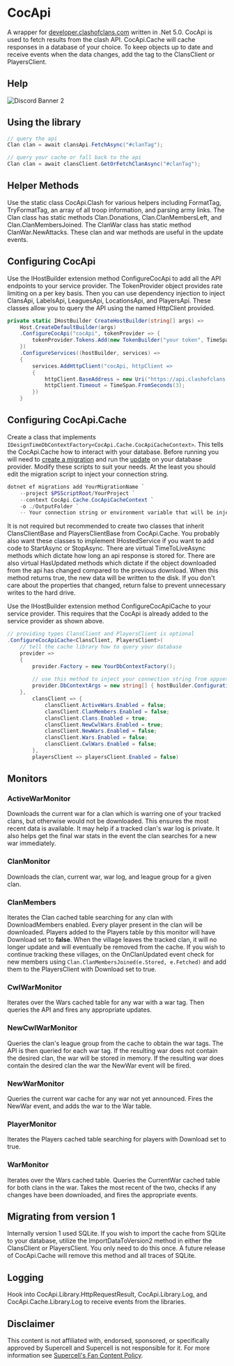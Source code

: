 # CocApi
A wrapper for [developer.clashofclans.com](https://developer.clashofclans.com/#/) written in .Net 5.0. 
CocApi is used to fetch results from the clash API. 
CocApi.Cache will cache responses in a database of your choice.
To keep objects up to date and receive events when the data changes, add the tag to the ClansClient or PlayersClient.
 
## Help  
![Discord Banner 2](https://discordapp.com/api/guilds/701245583444279328/widget.png?style=banner2)

## Using the library
```csharp
// query the api
Clan clan = await clansApi.FetchAsync("#clanTag");

// query your cache or fall back to the api
Clan clan = await clansClient.GetOrFetchClanAsync("#clanTag");
```

## Helper Methods
Use the static class CocApi.Clash for various helpers including FormatTag, TryFormatTag, an array of all troop information, and parsing army links. The Clan class has static methods Clan.Donations, Clan.ClanMembersLeft, and Clan.ClanMembersJoined. The ClanWar class has static method ClanWar.NewAttacks. These clan and war methods are useful in the update events.

## Configuring CocApi
Use the IHostBuilder extension method ConfigureCocApi to add all the API endpoints to your service provider.
The TokenProvider object provides rate limiting on a per key basis.
Then you can use dependency injection to inject ClansApi, LabelsApi, LeaguesApi, LocationsApi, and PlayersApi. 
These classes allow you to query the API using the named HttpClient provided.
```csharp
private static IHostBuilder CreateHostBuilder(string[] args) =>
    Host.CreateDefaultBuilder(args)
	.ConfigureCocApi("cocApi", tokenProvider => { 
		tokenProvider.Tokens.Add(new TokenBuilder("your token", TimeSpan.FromMilliseconds(33)));
	})
	.ConfigureServices((hostBuilder, services) => 
	{
	    services.AddHttpClient("cocApi, httpClient =>
		{
			httpClient.BaseAddress = new Uri("https://api.clashofclans.com/v1");
			httpClient.Timeout = TimeSpan.FromSeconds(3);
		})
	}
```

## Configuring CocApi.Cache
Create a class that implements `IDesignTimeDbContextFactory<CocApi.Cache.CocApiCacheContext>`.
This tells the CocApi.Cache how to interact with your database.
Before running you will need to [create a migration](docs/scripts/cocapi-ef-migration.ps1) 
and run the [update](docs/scripts/cocapi-ef-update.ps1) on your database provider.
Modify these scripts to suit your needs. At the least you should edit the migration script to inject your connection string.
```ps1
dotnet ef migrations add YourMigrationName `
    --project $PSScriptRoot/YourProject `
    --context CocApi.Cache.CocApiCacheContext `
    -o ./OutputFolder `
    -- Your connection string or environment variable that will be injected into your IDesignTimeDbContextFactory.CreateDbContext args parameter
```

It is not required but recommended to create two classes that inherit ClansClientBase and PlayersClientBase from CocApi.Cache.
You probably also want these classes to implement IHostedService if you want to add code to StartAsync or StopAsync.
There are virtual TimeToLiveAsync methods which dictate how long an api response is stored for. 
There are also virtual HasUpdated methods which dictate if the object downloaded from the api has changed compared to the previous download.
When this method returns true, the new data will be written to the disk. If you don't care about the properties that changed, 
return false to prevent unnecessary writes to the hard drive.

Use the IHostBuilder extension method ConfigureCocApiCache to your service provider.
This requires that the CocApi is already added to the service provider as shown above. 
```csharp
// providing types ClansClient and PlayersClient is optional
.ConfigureCocApiCache<ClansClient, PlayersClient>(                
    // tell the cache library how to query your database
    provider => 
	{
		provider.Factory = new YourDbContextFactory();
		
		// use this method to inject your connection string from appsettings.json
		provider.DbContextArgs = new string[] { hostBuilder.Configuration.GetValue<string>("CocApi:Cache:ConnectionString") };
	},
        clansClient => {
            clansClient.ActiveWars.Enabled = false;
            clansClient.ClanMembers.Enabled = false;
            clansClient.Clans.Enabled = true;
            clansClient.NewCwlWars.Enabled = true;
            clansClient.NewWars.Enabled = false;
            clansClient.Wars.Enabled = false;
            clansClient.CwlWars.Enabled = false;
        },
        playersClient => playersClient.Enabled = false)
```

## Monitors
### ActiveWarMonitor
Downloads the current war for a clan which is warring one of your tracked clans, but otherwise would not be downloaded. This ensures the most recent data is available. It may help if a tracked clan's war log is private. It also helps get the final war stats in the event the clan searches for a new war immediately.

### ClanMonitor
Downloads the clan, current war, war log, and league group for a given clan.

### ClanMembers
Iterates the Clan cached table searching for any clan with DownloadMembers enabled. Every player present in the clan will be downloaded. Players added to the Players table by this monitor will have Download set to **false**. When the village leaves the tracked clan, it will no longer update and will eventually be removed from the cache. If you wish to continue tracking these villages, on the OnClanUpdated event check for new members using `Clan.ClanMembersJoined(e.Stored, e.Fetched)` and add them to the PlayersClient with Download set to true.

### CwlWarMonitor
Iterates over the Wars cached table for any war with a war tag. Then queries the API and fires any appropriate updates.

### NewCwlWarMonitor
Queries the clan's league group from the cache to obtain the war tags. The API is then queried for each war tag. If the resulting war does not contain the desired clan, the war will be stored in memory. If the resulting war does contain the desired clan the war the NewWar event will be fired.

### NewWarMonitor
Queries the current war cache for any war not yet announced. Fires the NewWar event, and adds the war to the War table.

### PlayerMonitor
Iterates the Players cached table searching for players with Download set to true.

### WarMonitor
Iterates over the Wars cached table. Queries the CurrentWar cached table for both clans in the war. Takes the most recent of the two, checks if any changes have been downloaded, and fires the appropriate events.

## Migrating from version 1
Internally version 1 used SQLite. If you wish to import the cache from SQLite to your database, utilize the ImportDataToVersion2 method in either the ClansClient or PlayersClient. You only need to do this once. A future release of CocApi.Cache will remove this method and all traces of SQLite.

## Logging
Hook into CocApi.Library.HttpRequestResult, CocApi.Library.Log, and CocApi.Cache.Library.Log to receive events from the libraries.

## Disclaimer
This content is not affiliated with, endorsed, sponsored, or specifically approved by Supercell and Supercell is not responsible for it. For more information see [Supercell's Fan Content Policy](https://supercell.com/en/fan-content-policy/).